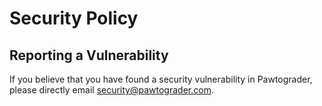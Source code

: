# Security Policy

## Reporting a Vulnerability

If you believe that you have found a security vulnerability in Pawtograder, please directly email [security@pawtograder.com](mailto:security@pawtograder.com).


